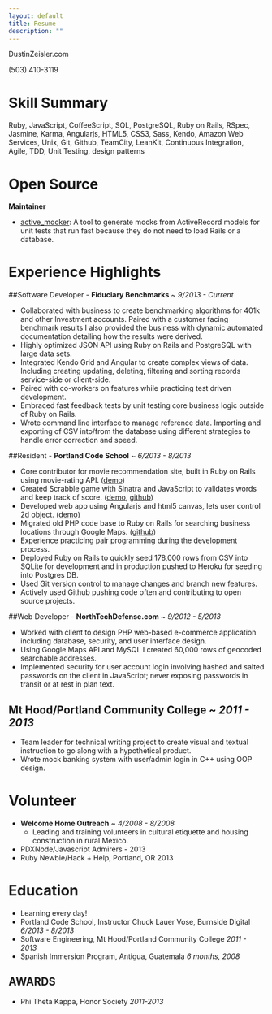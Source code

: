 ```yaml
---
layout: default
title: Resume
description: ""
---
```


DustinZeisler.com

(503) 410-3119

# Skill Summary

Ruby, JavaScript, CoffeeScript, SQL, PostgreSQL, Ruby on Rails, RSpec, Jasmine, Karma, Angularjs, HTML5, CSS3, Sass, Kendo, Amazon Web Services, Unix, Git, Github, TeamCity, LeanKit, Continuous Integration, Agile, TDD, Unit Testing, design patterns

# Open Source
**Maintainer**

 * [active_mocker](https://github.com/zeisler/active_mocker): A tool to generate mocks from ActiveRecord models for unit tests that run fast because they do not need to load Rails or a database.


# Experience Highlights

##Software Developer - **Fiduciary Benchmarks** ~ *9/2013 - Current*
* Collaborated with business to create benchmarking algorithms for 401k and other Investment accounts. Paired with a customer facing benchmark results I also provided the business with dynamic automated documentation detailing how the results were derived.
* Highly optimized JSON API using Ruby on Rails and PostgreSQL with large data sets.
* Integrated Kendo Grid and Angular to create complex views of data. Including creating updating, deleting, filtering and sorting records service-side or client-side.
* Paired with co-workers on features while practicing test driven development.
* Embraced fast feedback tests by unit testing core business logic outside of Ruby on Rails.
* Wrote command line interface to manage reference data. Importing and exporting of CSV into/from the database using different strategies to handle error correction and speed.


##Resident - **Portland Code School** ~ *6/2013 - 8/2013*
* Core contributor for movie recommendation site, built in Ruby on Rails using movie-rating API. ([demo](http://critic-critic.herokuapp.com))
* Created Scrabble game with Sinatra and JavaScript to validates words and keep track of score. ([demo](http://scrabble-game.herokuapp.com), [github](https://Github.com/zeisler/scrabble))
* Developed web app using Angularjs and html5 canvas, lets user control 2d object. ([demo](http://Dustinzeisler.com/canvas_project))
* Migrated old PHP code base to Ruby on Rails for searching business locations through Google Maps. ([github](https://Github.com/zeisler/ffl_locator))
* Experience practicing pair programming during the development process.
* Deployed Ruby on Rails to quickly seed 178,000 rows from CSV into SQLite for development and in production pushed to Heroku for seeding into Postgres DB.
* Used Git version control to manage changes and branch new features.
* Actively used Github pushing code often and contributing to open source projects.


##Web Developer - **NorthTechDefense.com** ~ *9/2012 - 5/2013*
* Worked with client to design PHP web-based e-commerce application including database, security, and user interface design.
* Using Google Maps API and MySQL I created 60,000 rows of geocoded searchable addresses.
* Implemented security for user account login involving hashed and salted passwords on the client in JavaScript; never exposing passwords in transit or at rest in plan text.


## Mt Hood/Portland Community College ~ *2011 - 2013*
* Team leader for technical writing project to create visual and textual instruction to go along with a hypothetical product.
* Wrote mock banking system with user/admin login in C++ using OOP design.

# Volunteer
* **Welcome Home Outreach** ~ *4/2008 - 8/2008*
    * Leading and training volunteers in cultural etiquette and housing construction in rural Mexico.
* PDXNode/Javascript Admirers - 2013
* Ruby Newbie/Hack + Help, Portland, OR 2013


# Education

* Learning every day!
* Portland Code School, Instructor Chuck Lauer Vose, Burnside Digital    *6/2013 - 8/2013*
* Software Engineering, Mt Hood/Portland Community College *2011 - 2013*
* Spanish Immersion Program, Antigua, Guatemala *6 months, 2008*

## AWARDS

* Phi Theta Kappa, Honor Society *2011-2013*